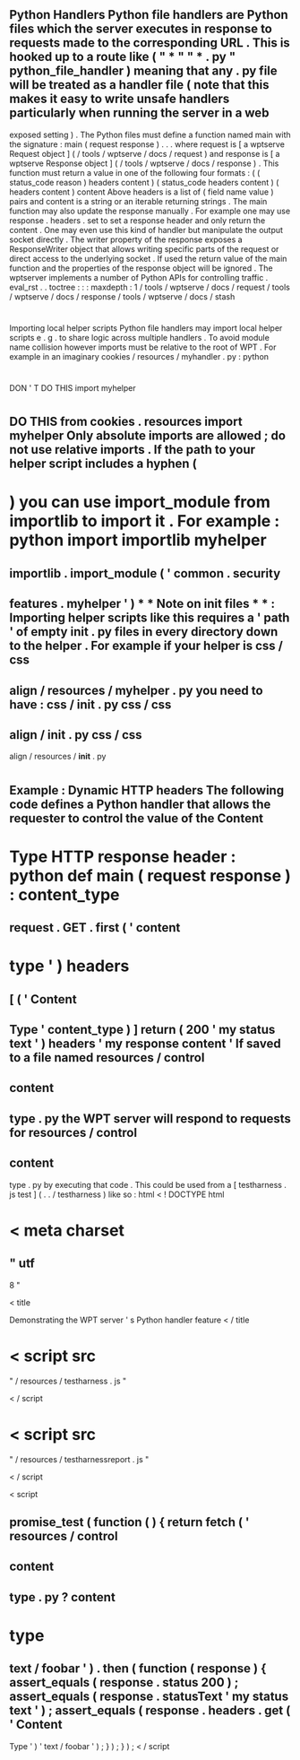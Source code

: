 #
Python
Handlers
Python
file
handlers
are
Python
files
which
the
server
executes
in
response
to
requests
made
to
the
corresponding
URL
.
This
is
hooked
up
to
a
route
like
(
"
*
"
"
*
.
py
"
python_file_handler
)
meaning
that
any
.
py
file
will
be
treated
as
a
handler
file
(
note
that
this
makes
it
easy
to
write
unsafe
handlers
particularly
when
running
the
server
in
a
web
-
exposed
setting
)
.
The
Python
files
must
define
a
function
named
main
with
the
signature
:
main
(
request
response
)
.
.
.
where
request
is
[
a
wptserve
Request
object
]
(
/
tools
/
wptserve
/
docs
/
request
)
and
response
is
[
a
wptserve
Response
object
]
(
/
tools
/
wptserve
/
docs
/
response
)
.
This
function
must
return
a
value
in
one
of
the
following
four
formats
:
(
(
status_code
reason
)
headers
content
)
(
status_code
headers
content
)
(
headers
content
)
content
Above
headers
is
a
list
of
(
field
name
value
)
pairs
and
content
is
a
string
or
an
iterable
returning
strings
.
The
main
function
may
also
update
the
response
manually
.
For
example
one
may
use
response
.
headers
.
set
to
set
a
response
header
and
only
return
the
content
.
One
may
even
use
this
kind
of
handler
but
manipulate
the
output
socket
directly
.
The
writer
property
of
the
response
exposes
a
ResponseWriter
object
that
allows
writing
specific
parts
of
the
request
or
direct
access
to
the
underlying
socket
.
If
used
the
return
value
of
the
main
function
and
the
properties
of
the
response
object
will
be
ignored
.
The
wptserver
implements
a
number
of
Python
APIs
for
controlling
traffic
.
eval_rst
.
.
toctree
:
:
:
maxdepth
:
1
/
tools
/
wptserve
/
docs
/
request
/
tools
/
wptserve
/
docs
/
response
/
tools
/
wptserve
/
docs
/
stash
#
#
#
Importing
local
helper
scripts
Python
file
handlers
may
import
local
helper
scripts
e
.
g
.
to
share
logic
across
multiple
handlers
.
To
avoid
module
name
collision
however
imports
must
be
relative
to
the
root
of
WPT
.
For
example
in
an
imaginary
cookies
/
resources
/
myhandler
.
py
:
python
#
DON
'
T
DO
THIS
import
myhelper
#
DO
THIS
from
cookies
.
resources
import
myhelper
Only
absolute
imports
are
allowed
;
do
not
use
relative
imports
.
If
the
path
to
your
helper
script
includes
a
hyphen
(
-
)
you
can
use
import_module
from
importlib
to
import
it
.
For
example
:
python
import
importlib
myhelper
=
importlib
.
import_module
(
'
common
.
security
-
features
.
myhelper
'
)
*
*
Note
on
__init__
files
*
*
:
Importing
helper
scripts
like
this
requires
a
'
path
'
of
empty
__init__
.
py
files
in
every
directory
down
to
the
helper
.
For
example
if
your
helper
is
css
/
css
-
align
/
resources
/
myhelper
.
py
you
need
to
have
:
css
/
__init__
.
py
css
/
css
-
align
/
__init__
.
py
css
/
css
-
align
/
resources
/
__init__
.
py
#
#
Example
:
Dynamic
HTTP
headers
The
following
code
defines
a
Python
handler
that
allows
the
requester
to
control
the
value
of
the
Content
-
Type
HTTP
response
header
:
python
def
main
(
request
response
)
:
content_type
=
request
.
GET
.
first
(
'
content
-
type
'
)
headers
=
[
(
'
Content
-
Type
'
content_type
)
]
return
(
200
'
my
status
text
'
)
headers
'
my
response
content
'
If
saved
to
a
file
named
resources
/
control
-
content
-
type
.
py
the
WPT
server
will
respond
to
requests
for
resources
/
control
-
content
-
type
.
py
by
executing
that
code
.
This
could
be
used
from
a
[
testharness
.
js
test
]
(
.
.
/
testharness
)
like
so
:
html
<
!
DOCTYPE
html
>
<
meta
charset
=
"
utf
-
8
"
>
<
title
>
Demonstrating
the
WPT
server
'
s
Python
handler
feature
<
/
title
>
<
script
src
=
"
/
resources
/
testharness
.
js
"
>
<
/
script
>
<
script
src
=
"
/
resources
/
testharnessreport
.
js
"
>
<
/
script
>
<
script
>
promise_test
(
function
(
)
{
return
fetch
(
'
resources
/
control
-
content
-
type
.
py
?
content
-
type
=
text
/
foobar
'
)
.
then
(
function
(
response
)
{
assert_equals
(
response
.
status
200
)
;
assert_equals
(
response
.
statusText
'
my
status
text
'
)
;
assert_equals
(
response
.
headers
.
get
(
'
Content
-
Type
'
)
'
text
/
foobar
'
)
;
}
)
;
}
)
;
<
/
script
>
